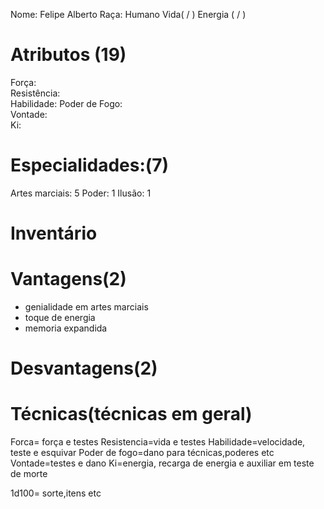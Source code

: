 Nome: Felipe Alberto
Raça: Humano
Vida( / )
Energia ( / )

# Atributos (19)
Força:   
Resistência:    
Habilidade: 
Poder de Fogo:      
Vontade:   
Ki:

# Especialidades:(7)
Artes marciais: 5
Poder: 1
Ilusão: 1

# Inventário  

# Vantagens(2) 
- genialidade em artes marciais
- toque de energia
- memoria expandida
# Desvantagens(2) 


# Técnicas(técnicas em geral)

Forca= força e testes
Resistencia=vida e testes
Habilidade=velocidade, teste e esquivar
Poder de fogo=dano para técnicas,poderes etc 
Vontade=testes e dano
Ki=energia, recarga de energia e auxiliar em teste de morte

1d100= sorte,itens etc